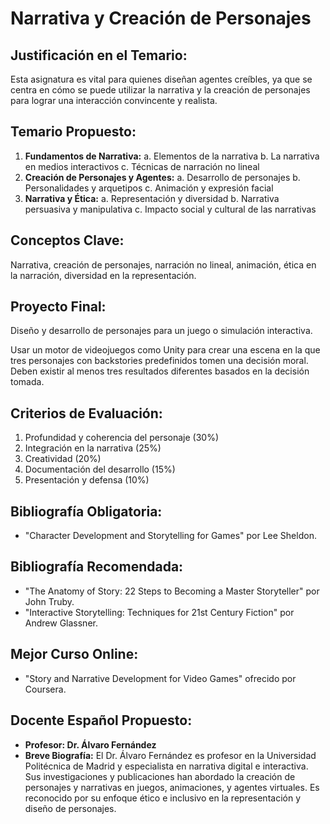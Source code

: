# Narrativa y Creación de Personajes

## Justificación en el Temario:

Esta asignatura es vital para quienes diseñan agentes creíbles, ya que se centra en cómo se puede utilizar la narrativa y la creación de personajes para lograr una interacción convincente y realista.

## Temario Propuesto:

1. **Fundamentos de Narrativa:**
a. Elementos de la narrativa
b. La narrativa en medios interactivos
c. Técnicas de narración no lineal
2. **Creación de Personajes y Agentes:**
a. Desarrollo de personajes
b. Personalidades y arquetipos
c. Animación y expresión facial
3. **Narrativa y Ética:**
a. Representación y diversidad
b. Narrativa persuasiva y manipulativa
c. Impacto social y cultural de las narrativas

## Conceptos Clave:

Narrativa, creación de personajes, narración no lineal, animación, ética en la narración, diversidad en la representación.

## Proyecto Final: 

Diseño y desarrollo de personajes para un juego o simulación interactiva.

Usar un motor de videojuegos como Unity para crear una escena en la que tres personajes con backstories predefinidos tomen una decisión moral. Deben existir al menos tres resultados diferentes basados en la decisión tomada.

## Criterios de Evaluación:

1. Profundidad y coherencia del personaje (30%)
2. Integración en la narrativa (25%)
3. Creatividad (20%)
4. Documentación del desarrollo (15%)
5. Presentación y defensa (10%)

## Bibliografía Obligatoria:

- "Character Development and Storytelling for Games" por Lee Sheldon.

## Bibliografía Recomendada:

- "The Anatomy of Story: 22 Steps to Becoming a Master Storyteller" por John Truby.
- "Interactive Storytelling: Techniques for 21st Century Fiction" por Andrew Glassner.

## Mejor Curso Online:

- "Story and Narrative Development for Video Games" ofrecido por Coursera.

## Docente Español Propuesto:

- **Profesor: Dr. Álvaro Fernández**
- **Breve Biografía:** El Dr. Álvaro Fernández es profesor en la Universidad Politécnica de Madrid y especialista en narrativa digital e interactiva. Sus investigaciones y publicaciones han abordado la creación de personajes y narrativas en juegos, animaciones, y agentes virtuales. Es reconocido por su enfoque ético e inclusivo en la representación y diseño de personajes.